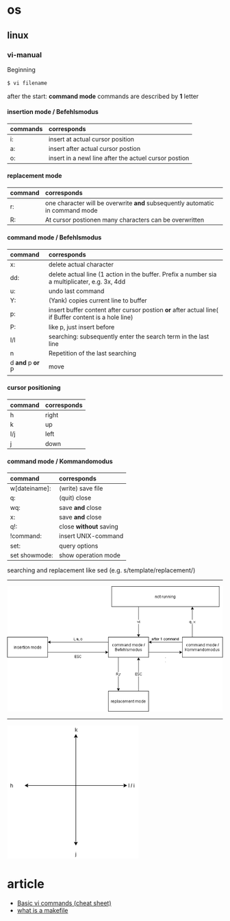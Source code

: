 # os

## linux

### vi-manual

Beginning
```bash
$ vi filename
```

after the start: **command mode**
commands are described by **1** letter  

#### insertion mode / Befehlsmodus
| commands | corresponds |  
|:---|:---|
| i: | insert at actual cursor position |   
| a: | insert after actual cursor postion |  
| o: | insert in a newl line after the actuel cursor postion |  

#### replacement mode

| command | corresponds |
|:---|:---|
| r: | one character will be overwrite **and** subsequently automatic in command mode |
| R: | At cursor postionen many characters can be overwritten |

#### command mode / Befehlsmodus

| command | corresponds |
|:---|:---|
| x: | delete actual character |
| dd: | delete actual line (1 action in the buffer. Prefix a number sia a multiplicater, e.g. 3x, 4dd |
| u: | undo last command |
| Y: | (Yank) copies current line to buffer |
| p: | insert buffer content after cursor postion **or** after actual line( if Buffer content is a hole line) |
| P: | like p, just insert before |
| I/l | searching: subsequently enter the search term in the last line |
| n | Repetition of the last searching |
| d **and** p **or** P | move|

#### cursor positioning

| command | corresponds |
|:--- | :--- |
| h | right |
| k | up |
| I/j | left |
| j | down |

#### command mode / Kommandomodus
| command | corresponds |
| :--- | :--- |
| w[dateiname]: | (write) save file |
| q: | (quit) close |
| wq: | save **and** close |
| x: | save **and** close |
| q!: | close **without** saving |
| !command: | insert UNIX-command |
| set: | query options |
| set showmode: | show operation mode |
searching and replacement like sed (e.g. s/template/replacement/)


---

![viCommandDiagramm](./pics/viCommandsDiagramm2.png)

---

![viCursorPositioning](./pics/viCursorPositioning.png)

# article
* [Basic vi commands (cheat sheet)](https://www.thegeekdiary.com/basic-vi-commands-cheat-sheet/)
* [what is a makefile](https://opensource.com/article/18/8/what-how-makefile)
